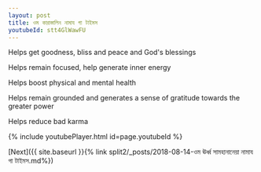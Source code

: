 ```yaml
---
layout: post
title: ওম কারাস্তালিন নামায গা টাইমস
youtubeId: stt4GlWawFU
---
```

 
 
Helps get goodness, bliss and peace and God's blessings
 
Helps remain focused, help generate inner energy 
 
Helps boost physical and mental health 
 
Helps remain grounded and generates a sense of gratitude towards the greater power 
 
Helps reduce bad karma
 
 
 
 


{% include youtubePlayer.html id=page.youtubeId %}
 
[Next]({{ site.baseurl }}{% link  split2/_posts/2018-08-14-ওম ঊর্ধ্ব সামহানানেয়া নামায গা টাইমস.md%})
 
